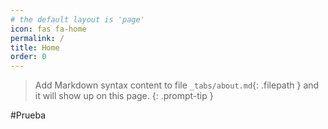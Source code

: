 ```yaml
---
# the default layout is 'page'
icon: fas fa-home
permalink: /
title: Home
order: 0
---
```


> Add Markdown syntax content to file `_tabs/about.md`{: .filepath } and it will show up on this page.
{: .prompt-tip }

#Prueba
